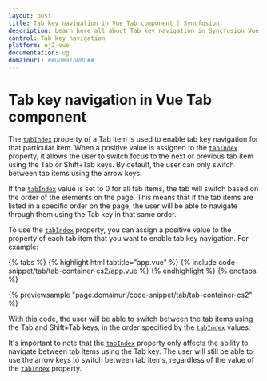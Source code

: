 ```yaml
---
layout: post
title: Tab key navigation in Vue Tab component | Syncfusion
description: Learn here all about Tab key navigation in Syncfusion Vue Tab component of Syncfusion Essential JS 2 and more.
control: Tab key navigation 
platform: ej2-vue
documentation: ug
domainurl: ##DomainURL##
---
```


# Tab key navigation in Vue Tab component

The [`tabIndex`](https://ej2.syncfusion.com/vue/documentation/api/tab/tabItemModel/#tabindex) property of a Tab item is used to enable tab key navigation for that particular item. When a positive value is assigned to the [`tabIndex`](https://ej2.syncfusion.com/vue/documentation/api/tab/tabItemModel/#tabindex) property, it allows the user to switch focus to the next or previous tab item using the Tab or Shift+Tab keys. By default, the user can only switch between tab items using the arrow keys.

If the [`tabIndex`](https://ej2.syncfusion.com/vue/documentation/api/tab/tabItemModel/#tabindex) value is set to 0 for all tab items, the tab will switch based on the order of the elements on the page. This means that if the tab items are listed in a specific order on the page, the user will be able to navigate through them using the Tab key in that same order.

To use the [`tabIndex`](https://ej2.syncfusion.com/vue/documentation/api/tab/tabItemModel/#tabindex) property, you can assign a positive value to the property of each tab item that you want to enable tab key navigation. For example:

{% tabs %}
{% highlight html tabtitle="app.vue" %}
{% include code-snippet/tab/tab-container-cs2/app.vue %}
{% endhighlight %}
{% endtabs %}
        
{% previewsample "page.domainurl/code-snippet/tab/tab-container-cs2" %}

With this code, the user will be able to switch between the tab items using the Tab and Shift+Tab keys, in the order specified by the [`tabIndex`](https://ej2.syncfusion.com/vue/documentation/api/tab/tabItemModel/#tabindex) values.

It's important to note that the [`tabIndex`](https://ej2.syncfusion.com/vue/documentation/api/tab/tabItemModel/#tabindex) property only affects the ability to navigate between tab items using the Tab key. The user will still be able to use the arrow keys to switch between tab items, regardless of the value of the [`tabIndex`](https://ej2.syncfusion.com/vue/documentation/api/tab/tabItemModel/#tabindex) property.